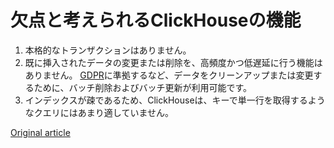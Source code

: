 # 欠点と考えられるClickHouseの機能

1. 本格的なトランザクションはありません。
2. 既に挿入されたデータの変更または削除を、高頻度かつ低遅延に行う機能はありません。 [GDPR](https://gdpr-info.eu)に準拠するなど、データをクリーンアップまたは変更するために、バッチ削除およびバッチ更新が利用可能です。
3. インデックスが疎であるため、ClickHouseは、キーで単一行を取得するようなクエリにはあまり適していません。

[Original article](https://clickhouse.yandex/docs/en/introduction/features_considered_disadvantages/) <!--hide-->
